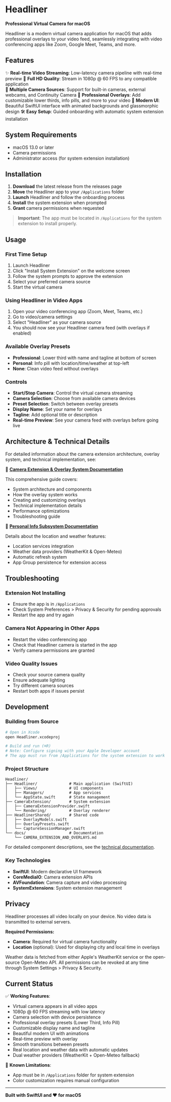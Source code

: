 # Headliner

**Professional Virtual Camera for macOS**

Headliner is a modern virtual camera application for macOS that adds professional overlays to your video feed, seamlessly integrating with video conferencing apps like Zoom, Google Meet, Teams, and more.

## Features

✨ **Real-time Video Streaming**: Low-latency camera pipeline with real-time preview
🎥 **Full HD Quality**: Stream in 1080p @ 60 FPS to any compatible application  
🔄 **Multiple Camera Sources**: Support for built-in cameras, external webcams, and Continuity Camera
📝 **Professional Overlays**: Add customizable lower thirds, info pills, and more to your video
🎨 **Modern UI**: Beautiful SwiftUI interface with animated backgrounds and glassmorphic design
🛠 **Easy Setup**: Guided onboarding with automatic system extension installation

## System Requirements

- macOS 13.0 or later
- Camera permissions
- Administrator access (for system extension installation)

## Installation

1. **Download** the latest release from the releases page
2. **Move** the Headliner app to your `/Applications` folder
3. **Launch** Headliner and follow the onboarding process
4. **Install** the system extension when prompted
5. **Grant** camera permissions when requested

> **Important**: The app must be located in `/Applications` for the system extension to install properly.

## Usage

### First Time Setup

1. Launch Headliner
2. Click "Install System Extension" on the welcome screen
3. Follow the system prompts to approve the extension
4. Select your preferred camera source
5. Start the virtual camera

### Using Headliner in Video Apps

1. Open your video conferencing app (Zoom, Meet, Teams, etc.)
2. Go to video/camera settings
3. Select "Headliner" as your camera source
4. You should now see your Headliner camera feed (with overlays if enabled)

### Available Overlay Presets

- **Professional**: Lower third with name and tagline at bottom of screen
- **Personal**: Info pill with location/time/weather at top-left
- **None**: Clean video feed without overlays

### Controls

- **Start/Stop Camera**: Control the virtual camera streaming
- **Camera Selection**: Choose from available camera devices
- **Preset Selection**: Switch between overlay presets
- **Display Name**: Set your name for overlays
- **Tagline**: Add optional title or description
- **Real-time Preview**: See your camera feed with overlays before going live

## Architecture & Technical Details

For detailed information about the camera extension architecture, overlay system, and technical implementation, see:

📖 **[Camera Extension & Overlay System Documentation](docs/CAMERA_EXTENSION_AND_OVERLAYS.md)**

This comprehensive guide covers:

- System architecture and components
- How the overlay system works
- Creating and customizing overlays
- Technical implementation details
- Performance optimizations
- Troubleshooting guide

📖 **[Personal Info Subsystem Documentation](docs/PERSONAL_INFO_SUBSYSTEM.md)**

Details about the location and weather features:

- Location services integration
- Weather data providers (WeatherKit & Open-Meteo)
- Automatic refresh system
- App Group persistence for extension access

## Troubleshooting

### Extension Not Installing

- Ensure the app is in `/Applications`
- Check System Preferences > Privacy & Security for pending approvals
- Restart the app and try again

### Camera Not Appearing in Other Apps

- Restart the video conferencing app
- Check that Headliner camera is started in the app
- Verify camera permissions are granted

### Video Quality Issues

- Check your source camera quality
- Ensure adequate lighting
- Try different camera sources
- Restart both apps if issues persist

## Development

### Building from Source

```bash
# Open in Xcode
open Headliner.xcodeproj

# Build and run (⌘R)
# Note: Configure signing with your Apple Developer account
# The app must run from /Applications for the system extension to work
```

### Project Structure

```
Headliner/
├── Headliner/              # Main application (SwiftUI)
│   ├── Views/              # UI components
│   ├── Managers/           # App services
│   └── AppState.swift      # State management
├── CameraExtension/        # System extension
│   ├── CameraExtensionProvider.swift
│   └── Rendering/          # Overlay renderer
├── HeadlinerShared/        # Shared code
│   ├── OverlayModels.swift
│   ├── OverlayPresets.swift
│   └── CaptureSessionManager.swift
└── docs/                   # Documentation
    └── CAMERA_EXTENSION_AND_OVERLAYS.md
```

For detailed component descriptions, see the [technical documentation](docs/CAMERA_EXTENSION_AND_OVERLAYS.md).

### Key Technologies

- **SwiftUI**: Modern declarative UI framework
- **CoreMediaIO**: Camera extension APIs
- **AVFoundation**: Camera capture and video processing
- **SystemExtensions**: System extension management

## Privacy

Headliner processes all video locally on your device. No video data is transmitted to external servers.

**Required Permissions:**

- **Camera**: Required for virtual camera functionality
- **Location** (optional): Used for displaying city and local time in overlays

Weather data is fetched from either Apple's WeatherKit service or the open-source Open-Meteo API. All permissions can be revoked at any time through System Settings > Privacy & Security.

## Current Status

✅ **Working Features**:

- Virtual camera appears in all video apps
- 1080p @ 60 FPS streaming with low latency
- Camera selection with device persistence
- Professional overlay presets (Lower Third, Info Pill)
- Customizable display name and tagline
- Beautiful modern UI with animations
- Real-time preview with overlay
- Smooth transitions between presets
- Real location and weather data with automatic updates
- Dual weather providers (WeatherKit + Open-Meteo fallback)

🚧 **Known Limitations**:

- App must be in `/Applications` folder for system extension
- Color customization requires manual configuration

---

**Built with SwiftUI and ❤️ for macOS**
